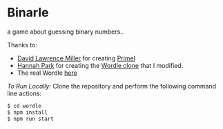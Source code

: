 # Binarle

a game about guessing binary numbers..

Thanks to:
  - [David Lawrence Miller](https://github.com/dill) for creating [Primel](https://github.com/dill/primel)
  - [Hannah Park](https://github.com/hannahcode) for creating the [Wordle clone](https://github.com/hannahcode/wordle) that I modified.
  - The real Wordle [here](https://www.powerlanguage.co.uk/wordle/)


_To Run Locally:_
Clone the repository and perform the following command line actions:
```bash
$ cd wordle
$ npm install
$ npm run start
```

